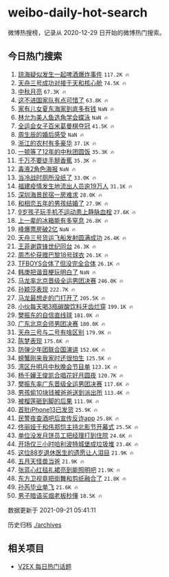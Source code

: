 # weibo-daily-hot-search

微博热搜榜，记录从 2020-12-29 日开始的微博热门搜索。

## 今日热门搜索

<!-- BEGIN -->

1. [琼海疑似发生一起啤酒爆炸事件](https://s.weibo.com/weibo?q=%23%E7%90%BC%E6%B5%B7%E7%96%91%E4%BC%BC%E5%8F%91%E7%94%9F%E4%B8%80%E8%B5%B7%E5%95%A4%E9%85%92%E7%88%86%E7%82%B8%E4%BA%8B%E4%BB%B6%23&Refer=top) `117.2K 🔥`
1. [天舟三号成功对接于天和核心舱](https://s.weibo.com/weibo?q=%23%E5%A4%A9%E8%88%9F%E4%B8%89%E5%8F%B7%E6%88%90%E5%8A%9F%E5%AF%B9%E6%8E%A5%E4%BA%8E%E5%A4%A9%E5%92%8C%E6%A0%B8%E5%BF%83%E8%88%B1%23&Refer=top) `74.5K 🔥`
1. [中秋月亮](https://s.weibo.com/weibo?q=%E4%B8%AD%E7%A7%8B%E6%9C%88%E4%BA%AE&Refer=top) `67.3K 🔥`
1. [这不进国家队有点可惜了](https://s.weibo.com/weibo?q=%23%E8%BF%99%E4%B8%8D%E8%BF%9B%E5%9B%BD%E5%AE%B6%E9%98%9F%E6%9C%89%E7%82%B9%E5%8F%AF%E6%83%9C%E4%BA%86%23&Refer=top) `63.8K 🔥`
1. [家有儿女夏东海家到底多有钱](https://s.weibo.com/weibo?q=%23%E5%AE%B6%E6%9C%89%E5%84%BF%E5%A5%B3%E5%A4%8F%E4%B8%9C%E6%B5%B7%E5%AE%B6%E5%88%B0%E5%BA%95%E5%A4%9A%E6%9C%89%E9%92%B1%23&Refer=top) `NaN 🔥`
1. [林允为美人鱼选角学会蝶泳](https://s.weibo.com/weibo?q=%23%E6%9E%97%E5%85%81%E4%B8%BA%E7%BE%8E%E4%BA%BA%E9%B1%BC%E9%80%89%E8%A7%92%E5%AD%A6%E4%BC%9A%E8%9D%B6%E6%B3%B3%23&Refer=top) `NaN 🔥`
1. [全运会女子百米葛曼棋夺冠](https://s.weibo.com/weibo?q=%23%E5%85%A8%E8%BF%90%E4%BC%9A%E5%A5%B3%E5%AD%90%E7%99%BE%E7%B1%B3%E8%91%9B%E6%9B%BC%E6%A3%8B%E5%A4%BA%E5%86%A0%23&Refer=top) `41.5K 🔥`
1. [周生辰的婚后感受](https://s.weibo.com/weibo?q=%23%E5%91%A8%E7%94%9F%E8%BE%B0%E7%9A%84%E5%A9%9A%E5%90%8E%E6%84%9F%E5%8F%97%23&Refer=top) `NaN 🔥`
1. [浙江的农村有多豪华](https://s.weibo.com/weibo?q=%23%E6%B5%99%E6%B1%9F%E7%9A%84%E5%86%9C%E6%9D%91%E6%9C%89%E5%A4%9A%E8%B1%AA%E5%8D%8E%23&Refer=top) `37.1K 🔥`
1. [一顿等了12年的中秋团圆饭](https://s.weibo.com/weibo?q=%23%E4%B8%80%E9%A1%BF%E7%AD%89%E4%BA%8612%E5%B9%B4%E7%9A%84%E4%B8%AD%E7%A7%8B%E5%9B%A2%E5%9C%86%E9%A5%AD%23&Refer=top) `35.3K 🔥`
1. [千万不要徒手掰香蕉](https://s.weibo.com/weibo?q=%23%E5%8D%83%E4%B8%87%E4%B8%8D%E8%A6%81%E5%BE%92%E6%89%8B%E6%8E%B0%E9%A6%99%E8%95%89%23&Refer=top) `35.3K 🔥`
1. [毒液2角色海报](https://s.weibo.com/weibo?q=%E6%AF%92%E6%B6%B22%E8%A7%92%E8%89%B2%E6%B5%B7%E6%8A%A5&Refer=top) `NaN 🔥`
1. [当冷战时厕所没纸了](https://s.weibo.com/weibo?q=%23%E5%BD%93%E5%86%B7%E6%88%98%E6%97%B6%E5%8E%95%E6%89%80%E6%B2%A1%E7%BA%B8%E4%BA%86%23&Refer=top) `33.0K 🔥`
1. [福建疫情发生地流出人员逾19万人](https://s.weibo.com/weibo?q=%23%E7%A6%8F%E5%BB%BA%E7%96%AB%E6%83%85%E5%8F%91%E7%94%9F%E5%9C%B0%E6%B5%81%E5%87%BA%E4%BA%BA%E5%91%98%E9%80%BE19%E4%B8%87%E4%BA%BA%23&Refer=top) `31.1K 🔥`
1. [深圳海景民宿一房难求](https://s.weibo.com/weibo?q=%23%E6%B7%B1%E5%9C%B3%E6%B5%B7%E6%99%AF%E6%B0%91%E5%AE%BF%E4%B8%80%E6%88%BF%E9%9A%BE%E6%B1%82%23&Refer=top) `28.0K 🔥`
1. [和相恋五年的男孩结婚了](https://s.weibo.com/weibo?q=%23%E5%92%8C%E7%9B%B8%E6%81%8B%E4%BA%94%E5%B9%B4%E7%9A%84%E7%94%B7%E5%AD%A9%E7%BB%93%E5%A9%9A%E4%BA%86%23&Refer=top) `27.9K 🔥`
1. [9岁孩子玩手机不运动患上静脉血栓](https://s.weibo.com/weibo?q=%239%E5%B2%81%E5%AD%A9%E5%AD%90%E7%8E%A9%E6%89%8B%E6%9C%BA%E4%B8%8D%E8%BF%90%E5%8A%A8%E6%82%A3%E4%B8%8A%E9%9D%99%E8%84%89%E8%A1%80%E6%A0%93%23&Refer=top) `27.6K 🔥`
1. [上一辈的冰箱能有多窒息](https://s.weibo.com/weibo?q=%23%E4%B8%8A%E4%B8%80%E8%BE%88%E7%9A%84%E5%86%B0%E7%AE%B1%E8%83%BD%E6%9C%89%E5%A4%9A%E7%AA%92%E6%81%AF%23&Refer=top) `26.8K 🔥`
1. [峰爆票房破2亿](https://s.weibo.com/weibo?q=%E5%B3%B0%E7%88%86%E7%A5%A8%E6%88%BF%E7%A0%B42%E4%BA%BF&Refer=top) `NaN 🔥`
1. [天舟三号货运飞船发射圆满成功](https://s.weibo.com/weibo?q=%23%E5%A4%A9%E8%88%9F%E4%B8%89%E5%8F%B7%E8%B4%A7%E8%BF%90%E9%A3%9E%E8%88%B9%E5%8F%91%E5%B0%84%E5%9C%86%E6%BB%A1%E6%88%90%E5%8A%9F%23&Refer=top) `26.4K 🔥`
1. [王菲谢霆锋世纪同台](https://s.weibo.com/weibo?q=%23%E7%8E%8B%E8%8F%B2%E8%B0%A2%E9%9C%86%E9%94%8B%E4%B8%96%E7%BA%AA%E5%90%8C%E5%8F%B0%23&Refer=top) `26.3K 🔥`
1. [周杰伦获赠巴黎18号球衣](https://s.weibo.com/weibo?q=%23%E5%91%A8%E6%9D%B0%E4%BC%A6%E8%8E%B7%E8%B5%A0%E5%B7%B4%E9%BB%8E18%E5%8F%B7%E7%90%83%E8%A1%A3%23&Refer=top) `26.1K 🔥`
1. [TFBOYS合体了但没完全合体](https://s.weibo.com/weibo?q=%23TFBOYS%E5%90%88%E4%BD%93%E4%BA%86%E4%BD%86%E6%B2%A1%E5%AE%8C%E5%85%A8%E5%90%88%E4%BD%93%23&Refer=top) `26.1K 🔥`
1. [韩庚把谐音梗玩明白了](https://s.weibo.com/weibo?q=%23%E9%9F%A9%E5%BA%9A%E6%8A%8A%E8%B0%90%E9%9F%B3%E6%A2%97%E7%8E%A9%E6%98%8E%E7%99%BD%E4%BA%86%23&Refer=top) `NaN 🔥`
1. [马龙率北京晋级全运男团决赛](https://s.weibo.com/weibo?q=%23%E9%A9%AC%E9%BE%99%E7%8E%87%E5%8C%97%E4%BA%AC%E6%99%8B%E7%BA%A7%E5%85%A8%E8%BF%90%E7%94%B7%E5%9B%A2%E5%86%B3%E8%B5%9B%23&Refer=top) `246.0K 🔥`
1. [孙颖莎表现](https://s.weibo.com/weibo?q=%23%E5%AD%99%E9%A2%96%E8%8E%8E%E8%A1%A8%E7%8E%B0%23&Refer=top) `222.7K 🔥`
1. [马龙最想走的门打开了](https://s.weibo.com/weibo?q=%23%E9%A9%AC%E9%BE%99%E6%9C%80%E6%83%B3%E8%B5%B0%E7%9A%84%E9%97%A8%E6%89%93%E5%BC%80%E4%BA%86%23&Refer=top) `205.5K 🔥`
1. [小伙每天喝3瓶碳酸饮料牙齿烂穿](https://s.weibo.com/weibo?q=%23%E5%B0%8F%E4%BC%99%E6%AF%8F%E5%A4%A9%E5%96%9D3%E7%93%B6%E7%A2%B3%E9%85%B8%E9%A5%AE%E6%96%99%E7%89%99%E9%BD%BF%E7%83%82%E7%A9%BF%23&Refer=top) `199.1K 🔥`
1. [樊振东的自信直线球](https://s.weibo.com/weibo?q=%23%E6%A8%8A%E6%8C%AF%E4%B8%9C%E7%9A%84%E8%87%AA%E4%BF%A1%E7%9B%B4%E7%BA%BF%E7%90%83%23&Refer=top) `181.0K 🔥`
1. [广东北京会师男团决赛](https://s.weibo.com/weibo?q=%23%E5%B9%BF%E4%B8%9C%E5%8C%97%E4%BA%AC%E4%BC%9A%E5%B8%88%E7%94%B7%E5%9B%A2%E5%86%B3%E8%B5%9B%23&Refer=top) `180.0K 🔥`
1. [天舟三号与二号有啥区别](https://s.weibo.com/weibo?q=%23%E5%A4%A9%E8%88%9F%E4%B8%89%E5%8F%B7%E4%B8%8E%E4%BA%8C%E5%8F%B7%E6%9C%89%E5%95%A5%E5%8C%BA%E5%88%AB%23&Refer=top) `179.9K 🔥`
1. [陈梦表现](https://s.weibo.com/weibo?q=%23%E9%99%88%E6%A2%A6%E8%A1%A8%E7%8E%B0%23&Refer=top) `175.6K 🔥`
1. [防弹少年团联合国演讲](https://s.weibo.com/weibo?q=%E9%98%B2%E5%BC%B9%E5%B0%91%E5%B9%B4%E5%9B%A2%E8%81%94%E5%90%88%E5%9B%BD%E6%BC%94%E8%AE%B2&Refer=top) `152.6K 🔥`
1. [螃蟹刚来我家时还很怕生](https://s.weibo.com/weibo?q=%23%E8%9E%83%E8%9F%B9%E5%88%9A%E6%9D%A5%E6%88%91%E5%AE%B6%E6%97%B6%E8%BF%98%E5%BE%88%E6%80%95%E7%94%9F%23&Refer=top) `125.5K 🔥`
1. [湾区升明月中秋晚会节目单](https://s.weibo.com/weibo?q=%23%E6%B9%BE%E5%8C%BA%E5%8D%87%E6%98%8E%E6%9C%88%E4%B8%AD%E7%A7%8B%E6%99%9A%E4%BC%9A%E8%8A%82%E7%9B%AE%E5%8D%95%23&Refer=top) `123.1K 🔥`
1. [杨千嬅王俊凯合唱花好月圆夜](https://s.weibo.com/weibo?q=%23%E6%9D%A8%E5%8D%83%E5%AC%85%E7%8E%8B%E4%BF%8A%E5%87%AF%E5%90%88%E5%94%B1%E8%8A%B1%E5%A5%BD%E6%9C%88%E5%9C%86%E5%A4%9C%23&Refer=top) `120.7K 🔥`
1. [樊振东率广东晋级全运男团决赛](https://s.weibo.com/weibo?q=%23%E6%A8%8A%E6%8C%AF%E4%B8%9C%E7%8E%87%E5%B9%BF%E4%B8%9C%E6%99%8B%E7%BA%A7%E5%85%A8%E8%BF%90%E7%94%B7%E5%9B%A2%E5%86%B3%E8%B5%9B%23&Refer=top) `117.6K 🔥`
1. [男孩偷10块钱被爸爸送到派出所](https://s.weibo.com/weibo?q=%23%E7%94%B7%E5%AD%A9%E5%81%B710%E5%9D%97%E9%92%B1%E8%A2%AB%E7%88%B8%E7%88%B8%E9%80%81%E5%88%B0%E6%B4%BE%E5%87%BA%E6%89%80%23&Refer=top) `113.4K 🔥`
1. [被榴莲砸到脚的后果](https://s.weibo.com/weibo?q=%23%E8%A2%AB%E6%A6%B4%E8%8E%B2%E7%A0%B8%E5%88%B0%E8%84%9A%E7%9A%84%E5%90%8E%E6%9E%9C%23&Refer=top) `111.9K 🔥`
1. [首批iPhone13已发货](https://s.weibo.com/weibo?q=%23%E9%A6%96%E6%89%B9iPhone13%E5%B7%B2%E5%8F%91%E8%B4%A7%23&Refer=top) `25.9K 🔥`
1. [民警夜查酒吧后宣传反诈app](https://s.weibo.com/weibo?q=%23%E6%B0%91%E8%AD%A6%E5%A4%9C%E6%9F%A5%E9%85%92%E5%90%A7%E5%90%8E%E5%AE%A3%E4%BC%A0%E5%8F%8D%E8%AF%88app%23&Refer=top) `25.8K 🔥`
1. [佟丽娅于和伟郑恺主持北影节开幕式](https://s.weibo.com/weibo?q=%23%E4%BD%9F%E4%B8%BD%E5%A8%85%E4%BA%8E%E5%92%8C%E4%BC%9F%E9%83%91%E6%81%BA%E4%B8%BB%E6%8C%81%E5%8C%97%E5%BD%B1%E8%8A%82%E5%BC%80%E5%B9%95%E5%BC%8F%23&Refer=top) `25.5K 🔥`
1. [单位没发月饼员工把经理打到住院](https://s.weibo.com/weibo?q=%23%E5%8D%95%E4%BD%8D%E6%B2%A1%E5%8F%91%E6%9C%88%E9%A5%BC%E5%91%98%E5%B7%A5%E6%8A%8A%E7%BB%8F%E7%90%86%E6%89%93%E5%88%B0%E4%BD%8F%E9%99%A2%23&Refer=top) `24.6K 🔥`
1. [开场仅三小时哈利波特城堡成垃圾堆](https://s.weibo.com/weibo?q=%23%E5%BC%80%E5%9C%BA%E4%BB%85%E4%B8%89%E5%B0%8F%E6%97%B6%E5%93%88%E5%88%A9%E6%B3%A2%E7%89%B9%E5%9F%8E%E5%A0%A1%E6%88%90%E5%9E%83%E5%9C%BE%E5%A0%86%23&Refer=top) `23.4K 🔥`
1. [这位88岁退休医生的遗愿让人泪目](https://s.weibo.com/weibo?q=%23%E8%BF%99%E4%BD%8D88%E5%B2%81%E9%80%80%E4%BC%91%E5%8C%BB%E7%94%9F%E7%9A%84%E9%81%97%E6%84%BF%E8%AE%A9%E4%BA%BA%E6%B3%AA%E7%9B%AE%23&Refer=top) `21.9K 🔥`
1. [五月天怪兽当爸](https://s.weibo.com/weibo?q=%23%E4%BA%94%E6%9C%88%E5%A4%A9%E6%80%AA%E5%85%BD%E5%BD%93%E7%88%B8%23&Refer=top) `21.9K 🔥`
1. [张蓝心红毯礼裙亮到能照明吧](https://s.weibo.com/weibo?q=%23%E5%BC%A0%E8%93%9D%E5%BF%83%E7%BA%A2%E6%AF%AF%E7%A4%BC%E8%A3%99%E4%BA%AE%E5%88%B0%E8%83%BD%E7%85%A7%E6%98%8E%E5%90%A7%23&Refer=top) `21.9K 🔥`
1. [东方卫视竟把街舞和剪纸融合了](https://s.weibo.com/weibo?q=%23%E4%B8%9C%E6%96%B9%E5%8D%AB%E8%A7%86%E7%AB%9F%E6%8A%8A%E8%A1%97%E8%88%9E%E5%92%8C%E5%89%AA%E7%BA%B8%E8%9E%8D%E5%90%88%E4%BA%86%23&Refer=top) `21.8K 🔥`
1. [孙芮毕业单飞](https://s.weibo.com/weibo?q=%23%E5%AD%99%E8%8A%AE%E6%AF%95%E4%B8%9A%E5%8D%95%E9%A3%9E%23&Refer=top) `21.6K 🔥`
1. [男子暗语买烟老板秒懂](https://s.weibo.com/weibo?q=%23%E7%94%B7%E5%AD%90%E6%9A%97%E8%AF%AD%E4%B9%B0%E7%83%9F%E8%80%81%E6%9D%BF%E7%A7%92%E6%87%82%23&Refer=top) `18.5K 🔥`

数据更新于 2021-09-21 05:41:11

<!-- END -->

历史归档 [./archives](./archives)

## 相关项目

- [V2EX 每日热门话题](https://github.com/boojack/v2ex-daily-hot-topic)
